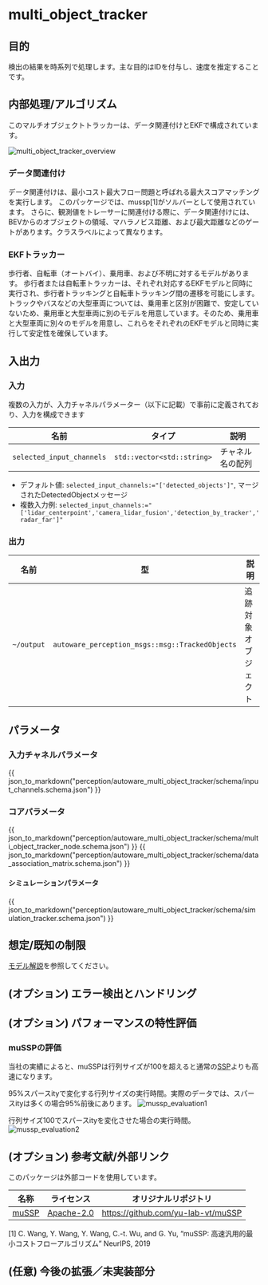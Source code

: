 # multi_object_tracker

## 目的

検出の結果を時系列で処理します。主な目的はIDを付与し、速度を推定することです。

## 内部処理/アルゴリズム

このマルチオブジェクトトラッカーは、データ関連付けとEKFで構成されています。

![multi_object_tracker_overview](image/multi_object_tracker_overview.svg)

### データ関連付け

データ関連付けは、最小コスト最大フロー問題と呼ばれる最大スコアマッチングを実行します。
このパッケージでは、mussp[1]がソルバーとして使用されています。
さらに、観測値をトレーサーに関連付ける際に、データ関連付けには、BEVからのオブジェクトの領域、マハラノビス距離、および最大距離などのゲートがあります。クラスラベルによって異なります。

### EKFトラッカー

歩行者、自転車（オートバイ）、乗用車、および不明に対するモデルがあります。
歩行者または自転車トラッカーは、それぞれ対応するEKFモデルと同時に実行され、歩行者トラッキングと自転車トラッキング間の遷移を可能にします。
トラックやバスなどの大型車両については、乗用車と区別が困難で、安定していないため、乗用車と大型車両に別のモデルを用意しています。そのため、乗用車と大型車両に別々のモデルを用意し、これらをそれぞれのEKFモデルと同時に実行して安定性を確保しています。

<!-- このパッケージの仕組みを記述します。フローチャートや図は素晴らしいです。必要に応じてサブセクションを追加します。

例: 
  ### フローチャート

  ...(PlantUMLなど)

  ### 状態遷移

  ...(PlantUMLなど)

  ### 障害物フィルタリング方法

  ...

  ### 軌道の最適化方法

  ...
-->

## 入出力

### 入力

複数の入力が、入力チャネルパラメーター（以下に記載）で事前に定義されており、入力を構成できます

| 名前                       | タイプ                       | 説明                      |
| -------------------------- | -------------------------- | ------------------------ |
| `selected_input_channels` | `std::vector<std::string>` | チャネル名の配列          |

- デフォルト値: `selected_input_channels:="['detected_objects']"`, マージされたDetectedObjectメッセージ
- 複数入力例: `selected_input_channels:="['lidar_centerpoint','camera_lidar_fusion','detection_by_tracker','radar_far']"`

### 出力

| 名前      | 型                                                      | 説明                 |
| -------- | ----------------------------------------------------- | -------------------- |
| `~/output` | `autoware_perception_msgs::msg::TrackedObjects` | 追跡対象オブジェクト |

## パラメータ

### 入力チャネルパラメータ

{{ json_to_markdown("perception/autoware_multi_object_tracker/schema/input_channels.schema.json") }}

### コアパラメータ

{{ json_to_markdown("perception/autoware_multi_object_tracker/schema/multi_object_tracker_node.schema.json") }}
{{ json_to_markdown("perception/autoware_multi_object_tracker/schema/data_association_matrix.schema.json") }}

#### シミュレーションパラメータ

{{ json_to_markdown("perception/autoware_multi_object_tracker/schema/simulation_tracker.schema.json") }}

## 想定/既知の制限

[モデル解説](models.md)を参照してください。

## (オプション) エラー検出とハンドリング

<!-- エラー検出方法と回復方法を記述します。

例:
  このパッケージは最大20個の障害物を処理できます。これ以上の障害物が検出された場合、このノードは処理を放棄し、診断エラーを発生させます。
-->

## (オプション) パフォーマンスの特性評価

### muSSPの評価

当社の実績によると、muSSPは行列サイズが100を超えると通常の[SSP](src/data_association/successive_shortest_path)よりも高速になります。

95%スパースityで変化する行列サイズの実行時間。実際のデータでは、スパースityは多くの場合95%前後にあります。
![mussp_evaluation1](image/mussp_evaluation1.png)

行列サイズ100でスパースityを変化させた場合の実行時間。
![mussp_evaluation2](image/mussp_evaluation2.png)

## (オプション) 参考文献/外部リンク

このパッケージは外部コードを使用しています。

| 名称                                                     | ライセンス                                                | オリジナルリポジトリ                       |
| --------------------------------------------------------- | ---------------------------------------------------------- | ----------------------------------------- |
| [muSSP](src/data_association/mu_successive_shortest_path) | [Apache-2.0](https://www.apache.org/licenses/LICENSE-2.0) | <https://github.com/yu-lab-vt/muSSP> |

[1] C. Wang, Y. Wang, Y. Wang, C.-t. Wu, and G. Yu, “muSSP: 高速汎用的最小コストフローアルゴリズム” NeurIPS, 2019

## (任意) 今後の拡張／未実装部分

<!-- このパッケージの今後の拡張について記述してください。

例:
  現在、このパッケージは揺れる障害物を適切に処理できません。改善のため、パーセプションレイヤーにいくつかの確率フィルタを追加する予定です。
  また、グローバルにする必要があるパラメータがいくつかあります（例: 車両サイズ、最大ステアリング角度など）。これらをリファクタリングしてグローバルパラメータとして定義し、異なるノード間で同じパラメータを共有できるようにします。
-->

